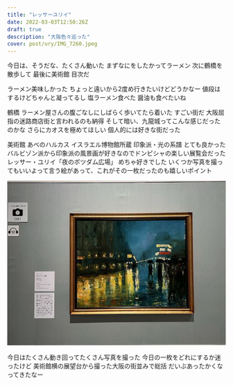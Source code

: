 ```yaml
---
title: "レッサーユリイ"
date: 2022-03-03T12:50:26Z
draft: true
description: "大阪色々巡った"
cover: post/ury/IMG_7260.jpeg
---
```


今日は、そうだな、たくさん動いた
まずなにをしたかってラーメン
次に鶴橋を散歩して
最後に美術館
目次だ

ラーメン美味しかった
ちょっと遠いから2度め行きたいけどどうかなー
値段はするけどちゃんと凝ってるし
塩ラーメン食べた
醤油も食べたいね

鶴橋
ラーメン屋さんの腹ごなしにしばらく歩いてたら着いた
すごい街だ
大阪屈指の迷路商店街と言われるのも納得
そして暗い、九龍城ってこんな感じだったのかな
さらにカオスを極めてほしい
個人的には好きな街だった

美術館
あべのハルカス
イスラエル博物館所蔵 印象派・光の系譜
とても良かった
バルビゾン派から印象派の風景画が好きなのでドンピシャの楽しい展覧会だった
レッサー・ユリイ「夜のポツダム広場」
めちゃ好きでした
いくつか写真を撮ってもいいよって言う絵があって、これがその一枚だったのも嬉しいポイント

![Potsdom](./IMG_7250.jpeg)

今日はたくさん動き回ってたくさん写真を撮った
今日の一枚をどれにするか迷ったけど
美術館横の展望台から撮った大阪の街並みで総括
だいぶあったかくなってきたなー
